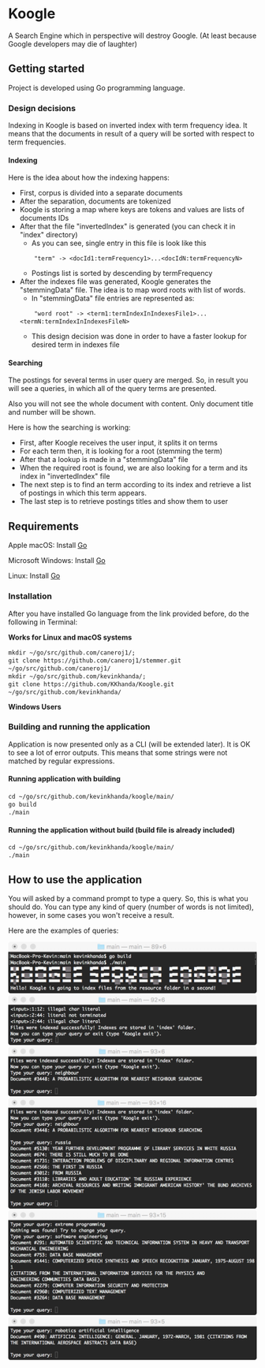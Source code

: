 # Koogle
A Search Engine which in perspective will destroy Google. (At least because Google developers may die of laughter)

## Getting started
Project is developed using Go programming language.

### Design decisions
Indexing in Koogle is based on inverted index with term frequency idea.
It means that the documents in result of a query will be sorted with respect
to term frequencies. 

#### Indexing
Here is the idea about how the indexing happens:
* First, corpus is divided into a separate documents
* After the separation, documents are tokenized
* Koogle is storing a map where keys are tokens and values are lists
 of documents IDs
* After that the file "invertedIndex" is generated (you can check it in 
"index" directory)
    * As you can see, single entry in this file is look like this
    ```
        "term" -> <docId1:termFrequency1>...<docIdN:termFrequencyN> 
    ```
    * Postings list is sorted by descending by termFrequency
* After the indexes file was generated, Koogle generates the "stemmingData"
file. The idea is to map word roots with list of words.
    * In "stemmingData" file entries are represented as:
    ```
        "word root" -> <term1:termIndexInIndexesFile1>...<termN:termIndexInIndexesFileN>
    ```
    * This design decision was done in order to have a faster lookup for
    desired term in indexes file

#### Searching
The postings for several terms in user query are merged. So, in result you
will see a queries, in which all of the query terms are presented.

Also you will not see the whole document with content. Only document title
and number will be shown. 

Here is how the searching is working:
* First, after Koogle receives the user input, it splits it on terms
* For each term then, it is looking for a root (stemming the term)
* After that a lookup is made in a "stemmingData" file
* When the required root is found, we are also looking for a term and its
index in "invertedIndex" file
* The next step is to find an term according to its index and retrieve 
a list of postings in which this term appears.
* The last step is to retrieve postings titles and show them to user


## Requirements
Apple macOS: Install [Go](https://storage.googleapis.com/golang/go1.9.darwin-amd64.pkg)

Microsoft Windows: Install [Go](https://storage.googleapis.com/golang/go1.9.windows-amd64.msi)

Linux: Install [Go](https://storage.googleapis.com/golang/go1.9.linux-amd64.tar.gz)

### Installation
After you have installed Go language from the link provided before, do the following in Terminal:

**Works for Linux and macOS systems**
```
mkdir ~/go/src/github.com/caneroj1/; 
git clone https://github.com/caneroj1/stemmer.git ~/go/src/github.com/caneroj1/
mkdir ~/go/src/github.com/kevinkhanda/; 
git clone https://github.com/KKhanda/Koogle.git ~/go/src/github.com/kevinkhanda/
```
**Windows Users**


### Building and running the application
Application is now presented only as a CLI (will be extended later).
It is OK to see a lot of error outputs. This means that some strings 
were not matched by regular expressions.

#### Running application with building
```
cd ~/go/src/github.com/kevinkhanda/koogle/main/
go build
./main
```

#### Running the application without build (build file is already included)
```
cd ~/go/src/github.com/kevinkhanda/koogle/main/
./main
```

## How to use the application 
You will asked by a command prompt to type a query. So, this is what
you should do. You can type any kind of query (number of words is not
limited), however, in some cases you won't receive a result.

Here are the examples of queries:

![Alt text](screenshots/koogle_launch.png?raw=true "Koogle greetings!")
![Alt text](screenshots/koogle_prompt.png?raw=true "Koogle prompt")
![Alt text](screenshots/koogle_single_result.png?raw=true "Simple query")
![Alt text](screenshots/koogle_several_results.png?raw=true "Several results")
![Alt text](screenshots/not_found_koogle.png?raw=true "Error example")
![Alt text](screenshots/Very_complex_query.png?raw=true "Complex query")

